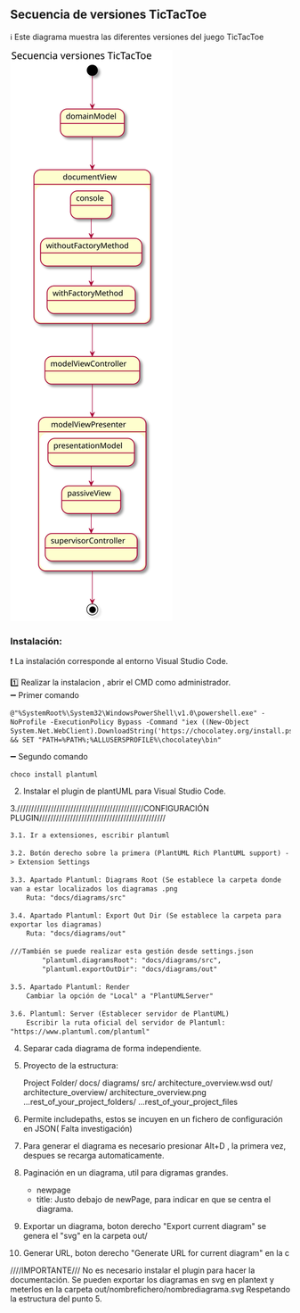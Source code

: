 ## Secuencia de versiones TicTacToe

:information_source: Este diagrama muestra las diferentes versiones del juego TicTacToe

![DiagramaSecuencia](/docs/diagrams/out/TicTacToe/TicTacToe.svg)

### Instalación:

❗ La instalación corresponde al entorno Visual Studio Code.

:one: Realizar la instalacion , abrir el CMD como administrador.  
:heavy_minus_sign: Primer comando

	@"%SystemRoot%\System32\WindowsPowerShell\v1.0\powershell.exe" -NoProfile -ExecutionPolicy Bypass -Command "iex ((New-Object System.Net.WebClient).DownloadString('https://chocolatey.org/install.ps1'))" && SET "PATH=%PATH%;%ALLUSERSPROFILE%\chocolatey\bin"
	
:heavy_minus_sign: Segundo comando
    
    choco install plantuml

2. Instalar el plugin de plantUML para Visual Studio Code.

3./////////////////////////////////////////////CONFIGURACIÓN PLUGIN/////////////////////////////////////////////

	3.1. Ir a extensiones, escribir plantuml

	3.2. Botón derecho sobre la primera (PlantUML Rich PlantUML support) -> Extension Settings

	3.3. Apartado Plantuml: Diagrams Root (Se establece la carpeta donde van a estar localizados los diagramas .png
		Ruta: "docs/diagrams/src"

	3.4. Apartado Plantuml: Export Out Dir (Se establece la carpeta para exportar los diagramas)
		Ruta: "docs/diagrams/out"

	///También se puede realizar esta gestión desde settings.json
			"plantuml.diagramsRoot": "docs/diagrams/src",
			"plantuml.exportOutDir": "docs/diagrams/out"
	
	3.5. Apartado Plantuml: Render 
		Cambiar la opción de "Local" a "PlantUMLServer"
	
	3.6. Plantuml: Server (Establecer servidor de PlantUML)
		Escribir la ruta oficial del servidor de Plantuml: "https://www.plantuml.com/plantuml"

4. Separar cada diagrama de forma independiente.

5. Proyecto de la estructura:
	
	Project Folder/
  docs/
    diagrams/
      src/
        architecture_overview.wsd
      out/
        architecture_overview/
          architecture_overview.png
  ...rest_of_your_project_folders/
  ...rest_of_your_project_files 

6. Permite includepaths, estos se incuyen en un fichero de configuración en JSON( Falta investigación)

7. Para generar el diagrama es necesario presionar Alt+D , la primera vez, despues se recarga automaticamente.

8. Paginación en un diagrama, util para digramas grandes.
	- newpage
	- title: Justo debajo de newPage, para indicar en que se centra el diagrama.

9. Exportar un diagrama, boton derecho "Export current diagram" se genera el "svg" en la carpeta out/

10. Generar URL, boton derecho "Generate URL for current diagram" en la c

////IMPORTANTE///
No es necesario instalar el plugin para hacer la documentación. Se pueden exportar los diagramas en svg en plantext y meterlos en la carpeta out/nombrefichero/nombrediagrama.svg
Respetando la estructura del punto 5.

